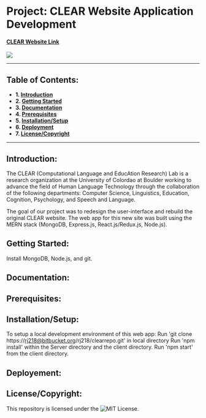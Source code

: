# Project: **CLEAR Website Application Development**
#### [CLEAR Website Link	](https://lit-wave-46253.herokuapp.com/)

![](https://res.cloudinary.com/dtf7zeh9v/image/upload/v1555968130/background_in_frontend/home-landing/desktop/home-landing.jpg)


******************************************************************************************

## **Table of Contents:**

* **1. [Introduction](#introduction)**
* **2. [Getting Started](#getting-started)**
* **3. [Documentation](#documentation)**
* **4. [Prerequisites](#prerequisites)**
* **5. [Installation/Setup](#installationsetup)**
* **6. [Deployment](#deployment)**
* **7. [License/Copyright](#licensecopyright)**

******************************************************************************************



## **Introduction:**
The CLEAR (Computational Language and EducAtion Research) Lab is a research organization at the University of Colordao at Boulder working to advance the field of Human Language Technology through the collaboration of the following departments: Computer Science, Linguistics, Education, Cognition, Psychology, and Speech and Language.  

The goal of our project was to redesign the user-interface and rebuild the original CLEAR website.  The web app for this new site was built using the MERN stack (MongoDB, Express.js, React.js/Redux.js, Node.js).

## **Getting Started:**
Install MongoDB, Node.js, and git.
## **Documentation:**
## **Prerequisites:**
## **Installation/Setup:**
To setup a local development environment of this web app:
Run 'git clone https://rj218@bitbucket.org/rj218/clearrepo.git' in local directory
Run 'npm install' within the Server directory and the client directory.
Run 'npm start' from the client directory.
## **Deployement:**
## **License/Copyright:**
This repository is licensed under the ![MIT License](#LICENSE.TXT).
